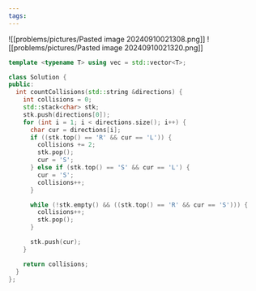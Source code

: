 ```yaml
---
tags:
---
```

![[problems/pictures/Pasted image 20240910021308.png]]
![[problems/pictures/Pasted image 20240910021320.png]]


```c++
template <typename T> using vec = std::vector<T>;

class Solution {
public:
  int countCollisions(std::string &directions) {
    int collisions = 0;
    std::stack<char> stk;
    stk.push(directions[0]);
    for (int i = 1; i < directions.size(); i++) {
      char cur = directions[i];
      if ((stk.top() == 'R' && cur == 'L')) {
        collisions += 2;
        stk.pop();
        cur = 'S';
      } else if (stk.top() == 'S' && cur == 'L') {
        cur = 'S';
        collisions++;
      }

      while (!stk.empty() && ((stk.top() == 'R' && cur == 'S'))) {
        collisions++;
        stk.pop();
      }

      stk.push(cur);
    }

    return collisions;
  }
};
```
